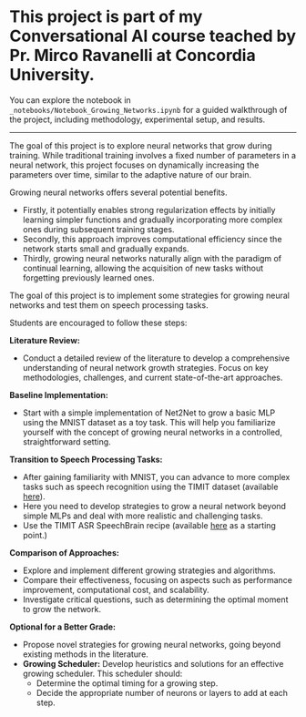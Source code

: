 # This project is part of my Conversational AI course teached by Pr. Mirco Ravanelli at Concordia University.

You can explore the notebook in `_notebooks/Notebook_Growing_Networks.ipynb` for a guided walkthrough of the project, including methodology, experimental setup, and results.

---

The goal of this project is to explore neural networks that grow during training. While traditional training involves a fixed number of parameters in a neural network,
this project focuses on dynamically increasing the parameters over time, similar to the adaptive nature of our brain.

Growing neural networks offers several potential benefits.

- Firstly, it potentially enables strong regularization effects by initially learning simpler functions and gradually incorporating
  more complex ones during subsequent training stages.
- Secondly, this approach improves computational efficiency since the network starts small and gradually expands.
- Thirdly, growing neural networks naturally align with the paradigm of continual learning, allowing the acquisition of new tasks without forgetting previously learned ones.

The goal of this project is to implement some strategies for growing neural networks and test them on speech processing tasks.

Students are encouraged to follow these steps:

**Literature Review:**

- Conduct a detailed review of the literature to develop a comprehensive understanding of neural network growth strategies. Focus on key methodologies, challenges, and current state-of-the-art approaches.

**Baseline Implementation:**

- Start with a simple implementation of Net2Net to grow a basic MLP using the MNIST dataset as a toy task. This will help you familiarize yourself with the concept of growing neural networks in a controlled, straightforward setting.

**Transition to Speech Processing Tasks:**

- After gaining familiarity with MNIST, you can advance to more complex tasks such as speech recognition using the TIMIT dataset (available [here](https://www.dropbox.com/scl/fi/t6ql1ef4odthpdi5dxd6r/TIMIT.tar.gz?rlkey=j8xyxnc2wk2saaj2reej0yl4a&e=1&st=ne4iprly&dl=0)).
- Here you need to develop strategies to grow a neural network beyond simple MLPs and deal with more realistic and challenging tasks.
- Use the TIMIT ASR SpeechBrain recipe (available [here](https://github.com/speechbrain/speechbrain/tree/develop/recipes/TIMIT/ASR/CTC) as a starting point.)

**Comparison of Approaches:**

- Explore and implement different growing strategies and algorithms.
- Compare their effectiveness, focusing on aspects such as performance improvement, computational cost, and scalability.
- Investigate critical questions, such as determining the optimal moment to grow the network.

**Optional for a Better Grade:**

- Propose novel strategies for growing neural networks, going beyond existing methods in the literature.
- **Growing Scheduler:** Develop heuristics and solutions for an effective growing scheduler. This scheduler should:
  - Determine the optimal timing for a growing step.
  - Decide the appropriate number of neurons or layers to add at each step.
